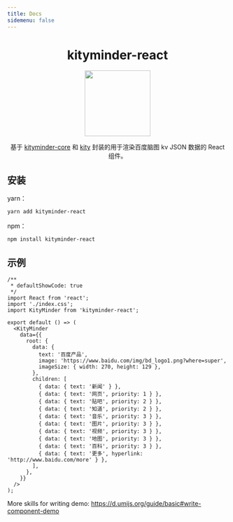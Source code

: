 ```yaml
---
title: Docs
sidemenu: false
---
```


<div align="center">
  <h1>kityminder-react</h1>
  <img alt="" src="https://cdn.jsdelivr.net/gh/youngjuning/images/202111142059632.png" width="150"/>
  <p> 基于 <a href="https://github.com/fex-team/kityminder-core">kityminder-core</a> 和 <a href="https://github.com/fex-team/kity">kity</a> 封装的用于渲染百度脑图 kv JSON 数据的 React 组件。</p>
</div>

## 安装

yarn：

```sh
yarn add kityminder-react
```

npm：

```sh
npm install kityminder-react
```

## 示例

```tsx
/**
 * defaultShowCode: true
 */
import React from 'react';
import './index.css';
import KityMinder from 'kityminder-react';

export default () => (
  <KityMinder
    data={{
      root: {
        data: {
          text: '百度产品',
          image: 'https://www.baidu.com/img/bd_logo1.png?where=super',
          imageSize: { width: 270, height: 129 },
        },
        children: [
          { data: { text: '新闻' } },
          { data: { text: '网页', priority: 1 } },
          { data: { text: '贴吧', priority: 2 } },
          { data: { text: '知道', priority: 2 } },
          { data: { text: '音乐', priority: 3 } },
          { data: { text: '图片', priority: 3 } },
          { data: { text: '视频', priority: 3 } },
          { data: { text: '地图', priority: 3 } },
          { data: { text: '百科', priority: 3 } },
          { data: { text: '更多', hyperlink: 'http://www.baidu.com/more' } },
        ],
      },
    }}
  />
);
```

<API src="./index.tsx"></API>

More skills for writing demo: https://d.umijs.org/guide/basic#write-component-demo
